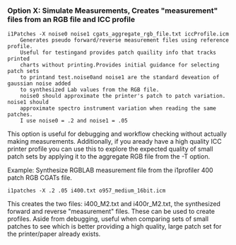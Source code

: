 ### Option X: Simulate Measurements, Creates "measurement" files from an RGB file and ICC profile

    i1Patches -X noise0 noise1 cgats_aggregate_rgb_file.txt iccProfile.icm
        Generates pseudo forward/reverse measurement files using reference profile.
        Useful for testingand provides patch quaility info that tracks printed
        charts without printing.Provides initial guidance for selecting patch sets
        to printand test.noise0and noise1 are the standard deveation of gaussian noise added
        to synthesized Lab values from the RGB file.
        noise0 should approximate the printer's patch to patch variation. noise1 should
        approximate spectro instrument variation when reading the same patches.
        I use noise0 = .2 and noise1 = .05


This option is useful for debugging and workflow checking without actually making measurements.
Additionally, if you aready have a high quality ICC printer profile you can use this to
explore the expected quality of small patch sets by applying it to the aggregate RGB file from
the -T option.

Example: Synthesize RGBLAB measurement file from the i1profiler 400 patch RGB CGATs file.

    i1patches -X .2 .05 i400.txt o957_medium_16bit.icm

This creates the two files: i400_M2.txt and i400r_M2.txt, the
synthesized forward and reverse "measurement" files. These can be used to create
profiles. Aside from debugging, useful when comparing sets of small patches to see which
is better providing a high quality, large patch set for the printer/paper already
exists.